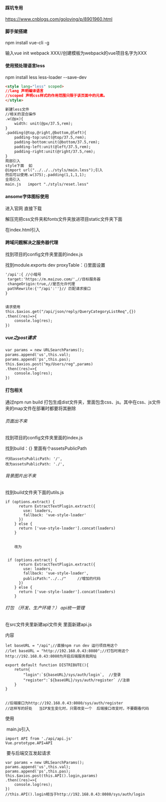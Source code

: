 #### 踩坑专用

https://www.cnblogs.com/goloving/p/8901960.html

#### 脚手架搭建

npm install vue-cli -g 

输入vue init webpack XXX//创建模板为webpack的vue项目名字为XXX





#### 使用预处理语言less

npm install  less less-loader --save-dev

```HTML
<style lang="less" scoped>
//lang 声明编译语言  
//scoped 声明css样式的作用范围只限于该页面中的元素。
</style>
```

```HTML
新建less文件
//相关的混合操作
.w(@px){
    width: unit(@px/37.5,rem);
}
.padding(@top,@right,@bottom,@left){
    padding-top:unit(@top/37.5,rem);
    padding-bottom:unit(@bottom/37.5,rem);
    padding-left:unit(@left/37.5,rem);
    padding-right:unit(@right/37.5,rem);
}
局部引入
style下面  如
@import url("../../../styls/main.less");引入
然后可以使用.w(375);.padding(1,1,1,1);
全局引入
main.js   import "./styls/reset.less"
```





#### ansome字体图标使用

进入官网   直接下载

解压完把css文件夹和fonts文件夹放进项目static文件夹下面

在index.html引入   

<link rel="stylesheet" type="text/css" href="./static/css/font-awesome.css" />



#### 跨域问题解决之服务器代理

找到项目的config文件夹里面的index.js

找到module.exports	dev	proxyTable：{}里面设置

```HTML
'/api':{ //小暗号
 target:'https://m.maizuo.com/',//目标服务器
 changeOrigin:true,//是否允许代理
 pathRewrite:{'^/api':''}// 匹配请求接口
}


请求使用
this.$axios.get("/api/json/reply/QueryCategoryListReq",{})
.then((res)=>{
	console.log(res);
})
```

##### vue之post请求

```HTML
var params = new URLSearchParams();
params.append('us',this.val);
params.append('ps',this.pas);
this.$axios.post("my/Users/reg",params)
.then((res)=>{
	console.log(res);
})
```





#### 打包相关

通过npm run build 打包生成dist文件夹，里面包含css、js。其中在css、js文件夹的map文件在部署时都要将其删除

###### 页面出不来

找到项目的config文件夹里面的index.js

找到build：{} 里面有个assetsPublicPath

```
代码assetsPublicPath: '/',
改为assetsPublicPath: './',
```

###### 背景图片出不来

找到build文件夹下面的utils.js

```
if (options.extract) {
      return ExtractTextPlugin.extract({
        use: loaders,
        fallback: 'vue-style-loader'
      })
    } else {
      return ['vue-style-loader'].concat(loaders)
    }
    
    
    改为
    
    
 if (options.extract) {
      return ExtractTextPlugin.extract({
        use: loaders,
        fallback: 'vue-style-loader',
        publicPath:"../../"     //增加的代码
      })
    } else {
      return ['vue-style-loader'].concat(loaders)
    }
```





###### 打包  （开发、生产环境？） api统一管理

在src文件夹里新建api文件夹 里面新建api.js

内容

```
let baseURL = "/api";//直接npm run dev 运行项目用这个
//let baseURL = "http://192.168.0.43:8080";//打包时用这个	http://192.168.0.43:8080为开启后端服务我网址

export default function DISTRIBUTE(){
    return{
        "login":`${baseURL}/sys/auth/login`,  //登录
        "register":`${baseURL}/sys/auth/register` //注册
    }
}


//后端接口为http://192.168.0.43:8080/sys/auth/register
//这样写的好处   当IP发生变化时，只需改变一个  后端接口改变时，不要翻看代码
```

使用 

​		main.js引入

```
import API from './api/api.js'
Vue.prototype.API=API
```

​		要与后端交互发起请求

```
var params = new URLSearchParams();
params.append('us',this.val);
params.append('ps',this.pas);
this.$axios.post(this.API().login,params)
.then((res)=>{
	console.log(res);
})
//this.API().login相当于http://192.168.0.43:8080/sys/auth/login
```

